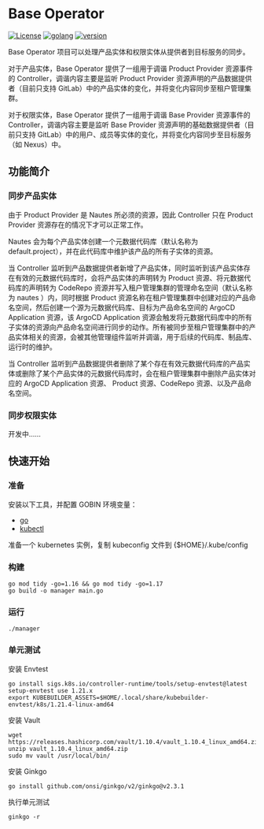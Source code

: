 # Base Operator

[![License](https://img.shields.io/badge/License-Apache%202.0-blue.svg)](https://opensource.org/licenses/Apache-2.0)
[![golang](https://img.shields.io/badge/golang-v1.17.13-brightgreen)](https://go.dev/doc/install)
[![version](https://img.shields.io/badge/version-v0.2.0-green)]()

Base Operator 项目可以处理产品实体和权限实体从提供者到目标服务的同步。

对于产品实体，Base Operator 提供了一组用于调谐 Product Provider 资源事件的 Controller，调谐内容主要是监听 Product Provider 资源声明的产品数据提供者（目前只支持 GitLab）中的产品实体的变化，并将变化内容同步至租户管理集群。

对于权限实体，Base Operator 提供了一组用于调谐 Base Provider 资源事件的 Controller，调谐内容主要是监听 Base Provider 资源声明的基础数据提供者（目前只支持 GitLab）中的用户、成员等实体的变化，并将变化内容同步至目标服务（如 Nexus）中。

## 功能简介

### 同步产品实体

由于 Product Provider 是 Nautes 所必须的资源，因此 Controller 只在 Product Provider 资源存在的情况下才可以正常工作。

Nautes 会为每个产品实体创建一个元数据代码库（默认名称为 default.project），并在此代码库中维护该产品的所有子实体的资源。

当 Controller 监听到产品数据提供者新增了产品实体，同时监听到该产品实体存在有效的元数据代码库时，会将产品实体的声明转为 Product 资源、将元数据代码库的声明转为 CodeRepo 资源并写入租户管理集群的管理命名空间（默认名称为 nautes ）内，同时根据 Product 资源名称在租户管理集群中创建对应的产品命名空间，然后创建一个源为元数据代码库、目标为产品命名空间的 ArgoCD Application 资源，该 ArgoCD Application 资源会触发将元数据代码库中的所有子实体的资源向产品命名空间进行同步的动作。所有被同步至租户管理集群中的产品实体相关的资源，会被其他管理组件监听并调谐，用于后续的代码库、制品库、运行时的维护。

当 Controller 监听到产品数据提供者删除了某个存在有效元数据代码库的产品实体或删除了某个产品实体的元数据代码库时，会在租户管理集群中删除产品实体对应的 ArgoCD Application 资源、 Product 资源、CodeRepo 资源、以及产品命名空间。

### 同步权限实体

开发中……

## 快速开始

### 准备

安装以下工具，并配置 GOBIN 环境变量：

- [go](https://golang.org/dl/)
- [kubectl](https://kubernetes.io/docs/tasks/tools/)

准备一个 kubernetes 实例，复制 kubeconfig 文件到 {$HOME}/.kube/config

### 构建

```shell
go mod tidy -go=1.16 && go mod tidy -go=1.17
go build -o manager main.go
```

### 运行

```shell
./manager
```

### 单元测试

安装 Envtest

```shell
go install sigs.k8s.io/controller-runtime/tools/setup-envtest@latest
setup-envtest use 1.21.x
export KUBEBUILDER_ASSETS=$HOME/.local/share/kubebuilder-envtest/k8s/1.21.4-linux-amd64
```

安装 Vault

```shell
wget https://releases.hashicorp.com/vault/1.10.4/vault_1.10.4_linux_amd64.zip
unzip vault_1.10.4_linux_amd64.zip
sudo mv vault /usr/local/bin/
```

安装 Ginkgo

```shell
go install github.com/onsi/ginkgo/v2/ginkgo@v2.3.1
```

执行单元测试

```shell
ginkgo -r
```

